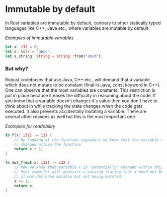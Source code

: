 # Immutable by default

In Rust variables are immutable by default, contrary to other statically typed languages
like C++, Java etc., where variables are mutable by default.

*Examples of immutable variables*

```rust
let x: i32 = 6;
let s: &str = "abcd";
let s_string: String = String::from("abcd");
```

### But why?

Robust codebases that use Java, C++ etc., will demand that a variable which does not mutate
to be constant (final in Java, const keyword in C++). One can observe that the most variables
are constants.
This restriction is put in place because it eases the difficulty in reasoning about the code.
If you know that a variable doesn't changes it's value then you don't have to think about in
while tracking the state changes when the code gets executed.
It also prevents accidentally mutating a variable.
There are several other reasons as well but this is the most important one.

*Examples for readability*

```rust
fn f(x: i32) -> i32 {
    // By looking at the function signature we know that the variable x is not
    // changed within the function
    return x + 1;
}

fn mut_f(mut x: i32) -> i32 {
    // Now we know that variable x is "potentially" changed within this function
    // Rust compiler will generate a warning stating that x need not be mutable if
    // it was declared mutable but not being mutated.
    x += 1;
    return x;
}
```
